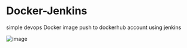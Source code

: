 # Docker-Jenkins
simple devops Docker image push to dockerhub account using jenkins 

![image](https://github.com/venkatesh1219/Docker-Jenkins-node-js/assets/125198619/241b14ac-663c-493c-807d-98947bc67645)

